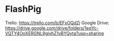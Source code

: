 # FlashPig

Trello: https://trello.com/b/EFxOQdZj
Google Drive: https://drive.google.com/drive/folders/1eqYc-VQTY4OoXERGNL9givhZ1vBYQyta?usp=sharing
